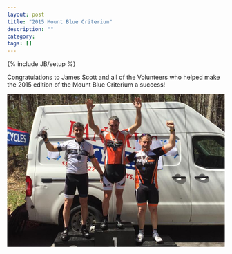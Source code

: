 ```yaml
---
layout: post
title: "2015 Mount Blue Criterium"
description: ""
category: 
tags: []
---
```

{% include JB/setup %}
<p>Congratulations to James Scott and all of the Volunteers who helped make the 2015 edition of the Mount Blue Criterium a success!</p>
<p><a href="/images/blog/mtbluepodium.jpg"><img class="alignnone size-full wp-image-684" alt="40+ Podium" src="/images/blog/mtbluepodium.jpg" /></a></p>